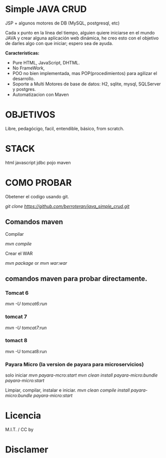 # Simple JAVA CRUD 
JSP + algunos motores de DB (MySQL, postgresql, etc)

Cada x punto en la línea del tiempo, alguien quiere iniciarse en el mundo JAVA y crear alguna aplicación web dinámica, he creo esto con el objetivo de darles algo con que iniciar; espero sea de ayuda.


**Características:**
- Pure HTML, JavaScript, DHTML.
- No FrameWork,
- POO no bien implementada, mas POP(procedimientos) para agilizar el desarrollo.
- Soporte a Multi Motores de base de datos: H2, sqlite, mysql, SQLServer y postgres.
- Automatizacion con Maven

# OBJETIVOS
Libre, pedagócigo, facil, entendible, básico, from scratch.


# STACK

html
javascript
jdbc
pojo
maven


# COMO PROBAR

Obetener el codigo usando  git. 

*git clone https://github.com/berroteran/java_simple_crud.git*


## Comandos maven
Compilar

*mvn compile*

Crear el WAR

*mvn package*  or *mvn war:war*





## comandos maven para probar directamente.

### Tomcat 6
 
  *mvn -U tomcat6:run*

### tomcat 7
 
  *mvn -U tomcat7:run*

### tomact 8

  mvn -U tomcat8:run

### Payara Micro (la version de payara para microservicios)

 solo iniciar
  *mvn payara-mcro:start*
  *mvn clean install payara-micro:bundle payara-micro:start*
  
  Limpiar, compilar, instalar e iniciar.
  *mvn clean compile install payara-micro:bundle payara-micro:start*




# Licencia
M.I.T. /  CC by




# Disclamer
